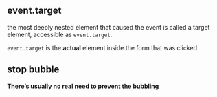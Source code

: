 ## event.target

the most deeply nested element that caused the event is called a target element, accessible as `event.target`.

`event.target` is the **actual** element inside the form that was clicked.

## stop bubble

**There’s usually no real need to prevent the bubbling**

